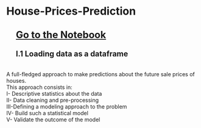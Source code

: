 # House-Prices-Prediction

## <a href="http://htmlpreview.github.io/?https://github.com/rmissaoui/House-Prices-Prediction/blob/master/House-Prices-Prediction.html"> <div style="font-size:120%;  margin-left: 25px;"> <span class="label label-success">  Go to the Notebook </span></div> </a>

###  <a id='I.1'></a> <div style="font-size:120%;  margin-left: 25px;"> <span class="label label-success">I.1</span>  <span class="label label-success"> Loading data as a dataframe</span></div>




<br>
 A full-fledged approach to make predictions about the future sale prices of houses.
<br>
This approach consists in:
<br>
I-  Descriptive statistics about the data
<br>
II- Data cleaning and pre-processing
<br>
III-Defining a modeling approach to the problem
<br>
IV- Build such a statistical model
<br>
V-  Validate the outcome of the model
